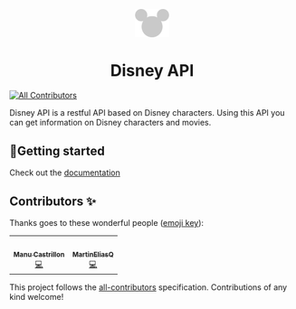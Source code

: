 <p align="center">
  <a href="https://www.disneyapi.dev">
    <img src="./static/mickey-silhouette.svg" width="60" />
  </a>
</p>
<h1 align="center">
  Disney API
</h1>

<!-- ALL-CONTRIBUTORS-BADGE:START - Do not remove or modify this section -->
[![All Contributors](https://img.shields.io/badge/all_contributors-2-orange.svg?style=flat-square)](#contributors-)
<!-- ALL-CONTRIBUTORS-BADGE:END -->

Disney API is a restful API based on Disney characters. Using this API you can get information on Disney characters and movies.

## 💫Getting started

Check out the [documentation](https://www.disneyapi.dev)

## Contributors ✨

Thanks goes to these wonderful people ([emoji key](https://allcontributors.org/docs/en/emoji-key)):

<!-- ALL-CONTRIBUTORS-LIST:START - Do not remove or modify this section -->
<!-- prettier-ignore-start -->
<!-- markdownlint-disable -->
<table>
  <tr>
    <td align="center"><a href="https://www.manuela.dev/"><img src="https://avatars.githubusercontent.com/u/10585946?v=4?s=100" width="100px;" alt=""/><br /><sub><b>Manu Castrillon</b></sub></a><br /><a href="https://github.com/ManuCastrillonM/disney-api/commits?author=ManuCastrillonM" title="Code">💻</a></td>
    <td align="center"><a href="https://github.com/MartinEliasQ"><img src="https://avatars.githubusercontent.com/u/10585976?v=4?s=100" width="100px;" alt=""/><br /><sub><b>MartinEliasQ</b></sub></a><br /><a href="https://github.com/ManuCastrillonM/disney-api/commits?author=MartinEliasQ" title="Code">💻</a></td>
  </tr>
</table>

<!-- markdownlint-restore -->
<!-- prettier-ignore-end -->

<!-- ALL-CONTRIBUTORS-LIST:END -->

This project follows the [all-contributors](https://github.com/all-contributors/all-contributors) specification. Contributions of any kind welcome!